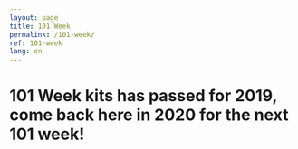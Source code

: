 ```yaml
---
layout: page
title: 101 Week
permalink: /101-week/
ref: 101-week
lang: en
---
```


# 101 Week kits has passed for 2019, come back here in 2020 for the next 101 week!
